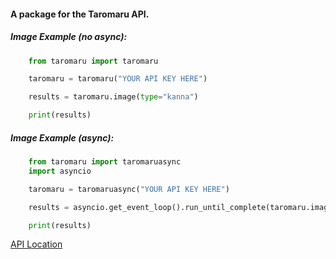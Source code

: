 #### A package for the Taromaru API.


##### Image Example (no async):

```py
    from taromaru import taromaru

    taromaru = taromaru("YOUR API KEY HERE")

    results = taromaru.image(type="kanna")

    print(results)
```

##### Image Example (async):

```py
    from taromaru import taromaruasync
    import asyncio

    taromaru = taromaruasync("YOUR API KEY HERE")

    results = asyncio.get_event_loop().run_until_complete(taromaru.image(type="kanna"))

    print(results)
```

[API Location](https://taromaruapi.cu.ma)
